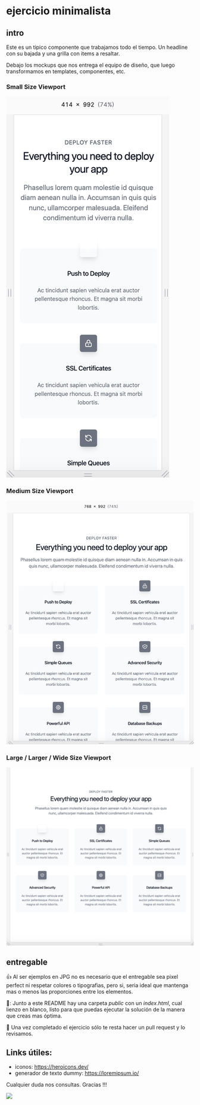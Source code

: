 # ejercicio minimalista


## intro
Este es un tipico componente que trabajamos todo el tiempo. Un headline con su bajada y una grilla con items a resaltar.

Debajo los mockups que nos entrega el equipo de diseño, que luego transformamos en templates, componentes, etc.

### Small Size Viewport
![](view-small.png)

### Medium Size Viewport
![](view-medium.png)

### Large / Larger / Wide Size Viewport
![](view-large.png)

## entregable

👍 Al ser ejemplos en JPG no es necesario que el entregable sea pixel perfect ni respetar colores o tipografias, pero si, seria ideal que mantenga mas o menos las proporciones entre los elementos.

👀: Junto a este README hay una carpeta _public_ con un _index.html_, cual lienzo en blanco, listo para que puedas ejecutar la solución de la manera que creas mas óptima.

🏁 Una vez completado el ejercicio sólo te resta hacer un pull request y lo revisamos.

## Links útiles:

- iconos: https://heroicons.dev/
- generador de texto dummy: https://loremipsum.io/


Cualquier duda nos consultas. Gracias !!!


![](https://media.giphy.com/media/b9QBHfcNpvqDK/giphy.gif)
